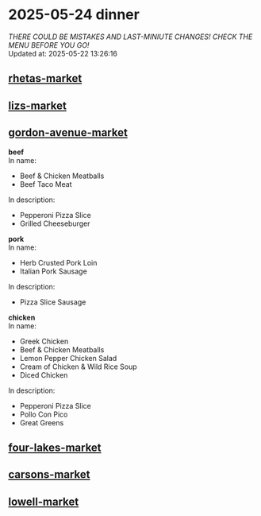 # 2025-05-24 dinner  
*THERE COULD BE MISTAKES AND LAST-MINIUTE CHANGES! CHECK THE MENU BEFORE YOU GO!*  
Updated at: 2025-05-22 13:26:16  
## [rhetas-market](https://wisc-housingdining.nutrislice.com/menu/rhetas-market/dinner/2025-05-24)  
## [lizs-market](https://wisc-housingdining.nutrislice.com/menu/lizs-market/dinner/2025-05-24)  
## [gordon-avenue-market](https://wisc-housingdining.nutrislice.com/menu/gordon-avenue-market/dinner/2025-05-24)  
**beef**  
In name:   
 - Beef & Chicken Meatballs  
 - Beef Taco Meat  
  
In description:   
 - Pepperoni Pizza Slice  
 - Grilled Cheeseburger  
  
**pork**  
In name:   
 - Herb Crusted Pork Loin  
 - Italian Pork Sausage  
  
In description:   
 - Pizza Slice Sausage  
  
**chicken**  
In name:   
 - Greek Chicken  
 - Beef & Chicken Meatballs  
 - Lemon Pepper Chicken Salad  
 - Cream of Chicken & Wild Rice Soup  
 - Diced Chicken  
  
In description:   
 - Pepperoni Pizza Slice  
 - Pollo Con Pico  
 - Great Greens  
  
## [four-lakes-market](https://wisc-housingdining.nutrislice.com/menu/four-lakes-market/dinner/2025-05-24)  
## [carsons-market](https://wisc-housingdining.nutrislice.com/menu/carsons-market/dinner/2025-05-24)  
## [lowell-market](https://wisc-housingdining.nutrislice.com/menu/lowell-market/dinner/2025-05-24)  
  
